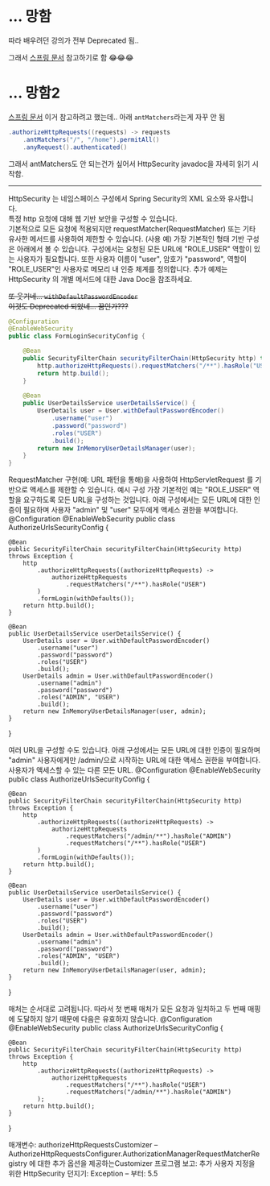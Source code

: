 # ...  망함
따라 배우려던 강의가 전부 Deprecated 됨..

그래서 
[스프링 문서](https://spring.io/guides/gs/securing-web/)
참고하기로 함 😂😂😂

# ... 망함2
[스프링 문서](https://spring.io/guides/gs/securing-web/) 이거 참고하려고 했는데..
아래 `antMatchers`라는게 자꾸 안 됨
```java
.authorizeHttpRequests((requests) -> requests
    .antMatchers("/", "/home").permitAll()
    .anyRequest().authenticated()
```

그래서 antMatchers도 안 되는건가 싶어서 HttpSecurity javadoc을 자세히 읽기 시작함.

---

HttpSecurity 는 네임스페이스 구성에서 Spring Security의 XML <http> 요소와 유사합니다. <br>
특정 http 요청에 대해 웹 기반 보안을 구성할 수 있습니다. <br> 
기본적으로 모든 요청에 적용되지만 requestMatcher(RequestMatcher) 또는 기타 유사한 메서드를 사용하여 제한할 수 있습니다.
(사용 예) 가장 기본적인 형태 기반 구성은 아래에서 볼 수 있습니다. 
구성에서는 요청된 모든 URL에 "ROLE_USER" 역할이 있는 사용자가 필요합니다. 
또한 사용자 이름이 "user", 암호가 "password", 역할이 "ROLE_USER"인 사용자로 메모리 내 인증 체계를 정의합니다. 
추가 예제는 HttpSecurity 의 개별 메서드에 대한 Java Doc을 참조하세요.

~~또 웃기네... 
`withDefaultPasswordEncoder` <br>
이것도 Deprecated 되었네... 꿈인가???~~

```java
@Configuration
@EnableWebSecurity
public class FormLoginSecurityConfig {

  	@Bean
  	public SecurityFilterChain securityFilterChain(HttpSecurity http) throws Exception {
  		http.authorizeHttpRequests().requestMatchers("/**").hasRole("USER").and().formLogin();
  		return http.build();
  	}
 
  	@Bean
  	public UserDetailsService userDetailsService() {
  		UserDetails user = User.withDefaultPasswordEncoder()
  			.username("user")
  			.password("password")
  			.roles("USER")
  			.build();
  		return new InMemoryUserDetailsManager(user);
  	}
}
```




RequestMatcher 구현(예: URL 패턴을 통해)을 사용하여 HttpServletRequest 를 기반으로 액세스를 제한할 수 있습니다.
예시 구성
가장 기본적인 예는 "ROLE_USER" 역할을 요구하도록 모든 URL을 구성하는 것입니다. 아래 구성에서는 모든 URL에 대한 인증이 필요하며 사용자 "admin" 및 "user" 모두에게 액세스 권한을 부여합니다.
@Configuration
@EnableWebSecurity
public class AuthorizeUrlsSecurityConfig {

  	@Bean
  	public SecurityFilterChain securityFilterChain(HttpSecurity http) throws Exception {
  		http
  			.authorizeHttpRequests((authorizeHttpRequests) ->
  				authorizeHttpRequests
  					.requestMatchers("/**").hasRole("USER")
  			)
  			.formLogin(withDefaults());
  		return http.build();
  	}
 
  	@Bean
  	public UserDetailsService userDetailsService() {
  		UserDetails user = User.withDefaultPasswordEncoder()
  			.username("user")
  			.password("password")
  			.roles("USER")
  			.build();
  		UserDetails admin = User.withDefaultPasswordEncoder()
  			.username("admin")
  			.password("password")
  			.roles("ADMIN", "USER")
  			.build();
  		return new InMemoryUserDetailsManager(user, admin);
  	}
}

여러 URL을 구성할 수도 있습니다. 아래 구성에서는 모든 URL에 대한 인증이 필요하며 "admin" 사용자에게만 /admin/으로 시작하는 URL에 대한 액세스 권한을 부여합니다. 사용자가 액세스할 수 있는 다른 모든 URL.
@Configuration
@EnableWebSecurity
public class AuthorizeUrlsSecurityConfig {

  	@Bean
  	public SecurityFilterChain securityFilterChain(HttpSecurity http) throws Exception {
  		http
  			.authorizeHttpRequests((authorizeHttpRequests) ->
  				authorizeHttpRequests
  					.requestMatchers("/admin/**").hasRole("ADMIN")
  					.requestMatchers("/**").hasRole("USER")
  			)
  			.formLogin(withDefaults());
  		return http.build();
  	}
 
  	@Bean
  	public UserDetailsService userDetailsService() {
  		UserDetails user = User.withDefaultPasswordEncoder()
  			.username("user")
  			.password("password")
  			.roles("USER")
  			.build();
  		UserDetails admin = User.withDefaultPasswordEncoder()
  			.username("admin")
  			.password("password")
  			.roles("ADMIN", "USER")
  			.build();
  		return new InMemoryUserDetailsManager(user, admin);
  	}
}

매처는 순서대로 고려됩니다. 따라서 첫 번째 매처가 모든 요청과 일치하고 두 번째 매핑에 도달하지 않기 때문에 다음은 유효하지 않습니다.
@Configuration
@EnableWebSecurity
public class AuthorizeUrlsSecurityConfig {

  	@Bean
  	public SecurityFilterChain securityFilterChain(HttpSecurity http) throws Exception {
  		http
  		 	.authorizeHttpRequests((authorizeHttpRequests) ->
  		 		authorizeHttpRequests
  			 		.requestMatchers("/**").hasRole("USER")
  			 		.requestMatchers("/admin/**").hasRole("ADMIN")
  		 	);
  		return http.build();
  	}
}

매개변수:
authorizeHttpRequestsCustomizer – AuthorizeHttpRequestsConfigurer.AuthorizationManagerRequestMatcherRegistry 에 대한 추가 옵션을 제공하는Customizer 프로그램
보고:
추가 사용자 지정을 위한 HttpSecurity
던지기:
Exception –
부터:
5.5